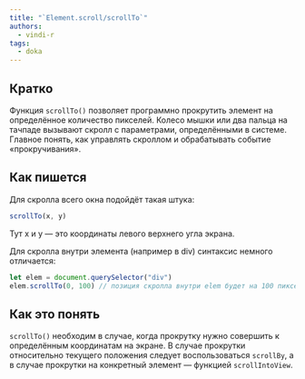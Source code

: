 ```yaml
---
title: "`Element.scroll/scrollTo`"
authors:
  - vindi-r
tags:
  - doka
---
```


## Кратко

Функция `scrollTo()` позволяет программно прокрутить элемент на определённое количество пикселей. Колесо мышки или два пальца на тачпаде вызывают скролл с параметрами, определёнными в системе. Главное понять, как управлять скроллом и обрабатывать событие «прокручивания».

## Как пишется

Для скролла всего окна подойдёт такая штука:

```js
scrollTo(x, y)
```

Тут x и y — это координаты левого верхнего угла экрана.

Для скролла внутри элемента (например в div) синтаксис немного отличается:

```js
let elem = document.querySelector("div")
elem.scrollTo(0, 100) // позиция скролла внутри elem будет на 100 пикселей по оси Y от начала элемента
```

## Как это понять

`scrollTo()` необходим в случае, когда прокрутку нужно совершить к определённым координатам на экране. В случае прокрутки относительно текущего положения следует воспользоваться `scrollBy`, а в случае прокрутки на конкретный элемент — функцией `scrollIntoView`.
